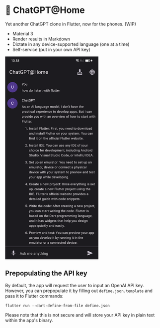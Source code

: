 # :robot: ChatGPT@Home

Yet another ChatGPT clone in Flutter, now for the phones. (WIP)

- Material 3
- Render results in Markdown
- Dictate in any device-supported language (one at a time)
- Self-service (put in your own API key)

<img src="site/main_screen.png" width="300" alt="Main screen" />

## Prepopulating the API key

By default, the app will request the user to input an OpenAI API key. However, you can prepopulate it by
filling out `define.json.template` and pass it to Flutter commands:

```shell
flutter run --dart-define-from-file define.json
```

Please note that this is not secure and will store your API key in plain text within the app's binary.